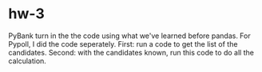 # hw-3

PyBank turn in the the code using what we've learned before pandas.
For Pypoll, I did the code seperately.
First: run a code to get the list of the candidates.
Second: with the candidates known, run this code to do all the calculation.
